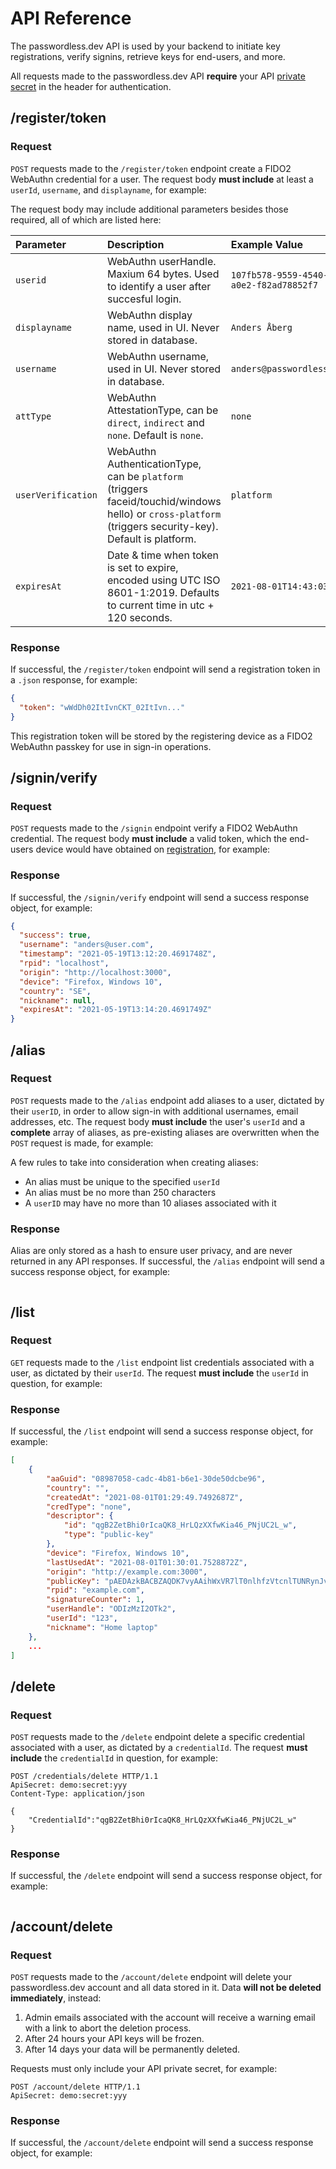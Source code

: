 # API Reference

The passwordless.dev API is used by your backend to initiate key registrations, verify signins, retrieve keys for end-users, and more.

All requests made to the passwordless.dev API **require** your API [private secret](concepts) in the header for authentication.

## /register/token

### Request

`POST` requests made to the `/register/token` endpoint create a FIDO2 WebAuthn credential for a user. The request body **must include** at least a `userId`, `username`, and `displayname`, for example:

<CodeSwitcher :languages="{http:'HTTP',js:'JavaScript'}">
<template v-slot:http>

```http
POST https://v3.passwordless.dev/register/token HTTP/1.1
ApiSecret: myapplication:secret:11f8dd7733744f2596f2a28544b5fbc4
Content-Type: application/json

{
  "userId": "107fb578-9559-4540-a0e2-f82ad78852f7",
  "displayname": "Anders Åberg",
  "username": "anders@passwordless.dev"
}
```
</template>
<template v-slot:js>

```js
const payload = {
  "userId": "107fb578-9559-4540-a0e2-f82ad78852f7",
  "displayname": "Anders Åberg",
  "username": "anders@passwordless.dev",
  "attType": "None",
  "authType": "platform",
  "userVerification": "preferred",
  "expiresAt": "2021-08-01T14:43:03Z"
};

var token = await fetch(apiurl + "/register", {
    method: "POST",
    body: JSON.stringify(payload),
    headers: { "ApiSecret": "myapplication:secret:11f8dd7733744f2596f2a28544b5fbc4", "Content-Type": "application/json"}
});
```

</template>
</CodeSwitcher>

The request body may include additional parameters besides those required, all of which are listed here:

|Parameter        |Description          |Example Value  |
|:-------------|:------------|:-----|
|`userid`|WebAuthn userHandle. Maxium 64 bytes. Used to identify a user after succesful login.|`107fb578-9559-4540-a0e2-f82ad78852f7`|
|`displayname`|WebAuthn display name, used in UI. Never stored in database.|`Anders Åberg`|
|`username`|WebAuthn username, used in UI. Never stored in database.|`anders@passwordless.dev`|
|`attType`|WebAuthn AttestationType, can be `direct`, `indirect` and `none`. Default is `none`.|`none`|
|`userVerification`|WebAuthn AuthenticationType, can be `platform` (triggers faceid/touchid/windows hello) or `cross-platform` (triggers security-key). Default is platform.|`platform`|
|`expiresAt`|Date & time when token is set to expire, encoded using UTC ISO 8601-1:2019. Defaults to current time in utc + 120 seconds.|`2021-08-01T14:43:03Z`|

### Response

If successful, the `/register/token` endpoint will send a registration token in a `.json` response, for example:

```json
{
  "token": "wWdDh02ItIvnCKT_02ItIvn..."
}
```

This registration token will be stored by the registering device as a FIDO2 WebAuthn passkey for use in sign-in operations.

## /signin/verify

### Request
`POST` requests made to the `/signin` endpoint verify a FIDO2 WebAuthn credential. The request body **must include** a valid token, which the end-users device would have obtained on [registration](#register), for example:

<CodeSwitcher :languages="{http:'HTTP',js:'JavaScript'}">
<template v-slot:http>

```http
POST https://v3.passwordless.dev/signin/verify HTTP/1.1
ApiSecret: myapplication:secret:11f8dd7733744f2596f2a28544b5fbc4
Content-Type: application/json

{
  "token": "wWdDh02ItIvnCKT_02ItIvn..."
}
```
</template>
<template v-slot:js>

```js
const payload = {
  "token": "wWdDh02ItIvnCKT_02ItIvn..."
};

var token = await fetch(apiurl + "/signin", {
    "method": "POST",
    "body": JSON.stringify(payload),
    "headers": { "ApiSecret": "myapplication:secret:11f8dd7733744f2596f2a28544b5fbc4", "Content-Type": "application/json"}
});
```

</template>
</CodeSwitcher>

### Response

If successful, the `/signin/verify` endpoint will send a success response object, for example:

```json
{
  "success": true,
  "username": "anders@user.com",
  "timestamp": "2021-05-19T13:12:20.4691748Z",
  "rpid": "localhost",
  "origin": "http://localhost:3000",
  "device": "Firefox, Windows 10",
  "country": "SE",
  "nickname": null,
  "expiresAt": "2021-05-19T13:14:20.4691749Z"
}

```

## /alias

### Request

`POST` requests made to the `/alias` endpoint add aliases to a user, dictated by their `userID`, in order to allow sign-in with additional usernames, email addresses, etc. The request body **must include** the user's `userId` and a **complete** array of aliases, as pre-existing aliases are overwritten when the `POST` request is made, for example:

<CodeSwitcher :languages="{http:'HTTP',js:'JavaScript'}">
<template v-slot:http>

```http
POST https://v3.passwordless.dev/alias HTTP/1.1
ApiSecret: myapplication:secret:11f8dd7733744f2596f2a28544b5fbc4
Content-Type: application/json

{ "UserId": "123", "aliases": ["anders@passwordless.dev", "andersbackup@passwordless.dev"]}
```
</template>
<template v-slot:js>

```js
const payload = {
    "userId": "123",
    "aliases": ["anders@passwordless.dev", "andersbackup@passwordless.dev"]
};

var token = await fetch(apiurl + "/alias", {
    "method": "POST",
    "body": JSON.stringify(payload),
    "headers": { "ApiSecret": "myapplication:secret:11f8dd7733744f2596f2a28544b5fbc4", "Content-Type": "application/json"}
});
```
</template>
</CodeSwitcher>

A few rules to take into consideration when creating aliases:
- An alias must be unique to the specified `userId`
- An alias must be no more than 250 characters
- A `userID` may have no more than 10 aliases associated with it

### Response

 Alias are only stored as a hash to ensure user privacy, and are never returned in any API responses. If successful, the `/alias` endpoint will send a success response object, for example:

 ```

 ```

## /list
### Request

`GET` requests made to the `/list` endpoint list credentials associated with a user, as dictated by their `userId`. The request **must include** the `userId` in question, for example:

<CodeSwitcher :languages="{http:'HTTP',js:'JavaScript'}">
<template v-slot:http>

```http
GET /credentials/list?userId=USERID HTTP/1.1
ApiSecret: myapplication:secret:11f8dd7733744f2596f2a28544b5fbc4
```
</template>
<template v-slot:js>

```js
const payload = {
    "userId": "123"
};

var credentials = await fetch(apiurl + "/credentials/list", {
    "method": "POST",
    "body": JSON.stringify(payload),
    "headers": { "ApiSecret": "myapplication:secret:11f8dd7733744f2596f2a28544b5fbc4", "Content-Type": "application/json"}
});
```
</template>
</CodeSwitcher>

### Response

If successful, the `/list` endpoint will send a success response object, for example:

```json
[
    {
        "aaGuid": "08987058-cadc-4b81-b6e1-30de50dcbe96",
        "country": "",
        "createdAt": "2021-08-01T01:29:49.7492687Z",
        "credType": "none",
        "descriptor": {
            "id": "qgB2ZetBhi0rIcaQK8_HrLQzXXfwKia46_PNjUC2L_w",
            "type": "public-key"
        },
        "device": "Firefox, Windows 10",
        "lastUsedAt": "2021-08-01T01:30:01.7528872Z",
        "origin": "http://example.com:3000",
        "publicKey": "pAEDAzkBACBZAQDK7vyAAihWxVR7lT0nlhfzVtcnlTUNRynJvUxbdu0C+R57G51MlSYhJhhv9UTx5qkyiz2nanvDX14cSqbAsCu7DjgXVVxLQT5C0QbrI8ZSdWv00Hkp5HGXpdmTTy5hHzTywaz4QwBJG92u5bwpVRkzH3C3JFI6uLt5QW5XdIG/bTqYozP8f+Gxh33ecyS9Vr4v56E3vl1+/E/dlTU8utCuoFBNjcQzocWX9XzPBMr5YfWuH2BBuiVo75US52GOIT6UQHth58Bq3ja2+E746dcCFJQoi1GN5xYru5jBQtGkBebgnmgz10QI5/a3I8MZSg7NFljccG+6nY++LY92OO6zIUMBAAE=",
        "rpid": "example.com",
        "signatureCounter": 1,
        "userHandle": "ODIzMzI2OTk2",
        "userId": "123",
        "nickname": "Home laptop"
    },
    ...
]
```

## /delete
### Request

`POST` requests made to the `/delete` endpoint delete a specific credential associated with a user, as dictated by a `credentialId`. The request **must include** the `credentialId` in question, for example:

```http
POST /credentials/delete HTTP/1.1
ApiSecret: demo:secret:yyy
Content-Type: application/json

{
    "CredentialId":"qgB2ZetBhi0rIcaQK8_HrLQzXXfwKia46_PNjUC2L_w"
}
```

### Response

If successful, the `/delete` endpoint will send a success response object, for example:

```JSON

```

## /account/delete
### Request

`POST` requests made to the `/account/delete` endpoint will delete your passwordless.dev account and all data stored in it. Data **will not be deleted immediately**, instead:

1. Admin emails associated with the account will receive a warning email with a link to abort the deletion process.
2. After 24 hours your API keys will be frozen.
3. After 14 days your data will be permanently deleted.

Requests must only include your API private secret, for example:

```http
POST /account/delete HTTP/1.1
ApiSecret: demo:secret:yyy
```

### Response

If successful, the `/account/delete` endpoint will send a success response object, for example:

```json

```

<!-- ### Register - Begin

Internal - This API is used by the Passwordless Client JS library

```http
POST https://v3.passwordless.dev/register/begin HTTP/1.1
ApiKey: demo:public:6b08891222194fd1992465f8668f
Content-Type: application/json

{"token":"P-lP40PXvYzanr5BpaR14A:_UeZDzlAjl-TDLd1MK-OMO4AethFV2flVejX06Z_CyUCaijmRGjOoBVrRX4kkRCY","RPID":"localhost","Origin":"http://localhost:3000"}
```

Response:

```json
{
  "data": {
    "rp": { "id": "localhost", "name": null },
    "user": { "name": "test_user", "id": "dGVzdF91c2Vy", "displayName": null },
    "challenge": "9jouMw-UgSis_lWlKcpn5Q",
    "pubKeyCredParams": [
      { "type": "public-key", "alg": -7 },
      { "type": "public-key", "alg": -257 },
      { "type": "public-key", "alg": -37 },
      { "type": "public-key", "alg": -35 },
      { "type": "public-key", "alg": -258 },
      { "type": "public-key", "alg": -38 },
      { "type": "public-key", "alg": -36 },
      { "type": "public-key", "alg": -259 },
      { "type": "public-key", "alg": -39 },
      { "type": "public-key", "alg": -8 }
    ],
    "timeout": 60000,
    "attestation": "none",
    "authenticatorSelection": {
      "requireResidentKey": false,
      "userVerification": "preferred"
    },
    "excludeCredentials": [],
    "extensions": {
      "exts": true,
      "uvi": true,
      "loc": true,
      "uvm": true,
      "biometricPerfBounds": { "FAR": 3.4028235e38, "FRR": 3.4028235e38 }
    },
    "status": "ok",
    "errorMessage": ""
  },
  "sessionId": "ZbiFQ1QLgVBVa5N2whoHyg:ByTuwQF1rnkYincVeA4P_7pg00NgUxw89gg-C1kPJob_E2-uI6akvd6qfZ4fS1f8pj5n274D7b0RNTj13Ln69YJNy50ZneTSSOY354Ps_gxBLQnS9XNscK3u-lnYDeZ56VFEMnnZBrEmc_TMtLgJHdh6nZpUsTT0HH69NXbl0em4KNCSJVrk92ouZxTJq8YGI5VbfwXu6zfzyBObjxcdhRKd4UBSEWCZT0OV880KWvBtxFaay7E05H4kif20Au_4mHEvzAJs5oo9jPCIHwyrn-a0g9FyR-EapOCu8jmvxd6AHKMV8eOyGtNceYTSxEuyvaG8BhAPPvdC5GidAIGaeVTsf4ol2y-IzrngLnBsEY8JO7ysSCDzHrqQ0p8pdvxhuUKPBpG5AxTm1FULaY9PNKVH2HNhXQ7KDY8OFgCvB1zcB8PqCgi8MPeFKn-jkwkEsvXYJM8Q4SKagBqSn_H6CfHkhd3VkJYGJBqL9wMYLfju5rAaXFOcR6-NjfaPliNdjv57-xg8ffMvTvpNf-mpKwe8kT9HxbGhbkU48A_h7ermMidDHST1XCmlM8AhT8UiDFaGoyy2-LVzXnllQT9uiAiFdehMc26Y5_7jJczZcfSkuw_DP8H_P-0riW6EhHH8VGY7Rb4JHyrXhXE2KFQPv7Gcgf3DsD_WhzIZRZOY-M5tNWSbIwk-uA99D9Bb8zCKkdGLaEwwI93QsLZ7Wl2nRKQnKijhb6vg21PmqXHgIcJfvFWFMBrndPLVU7z67Q2CzLgwUKaTnkvBU7LMCICs9_5BV1SCVTMZlYarvpwA6TriW9Hg2SDiucIGgCAjMqW8Pre_rVpbRqOvqosur3LyHcHjoLsytwMqB8s3PUGoehKmiFlBds3g01CGW5K0-Uck"
}
```

### Register - Complete

Internal - This API is used by the Passwordless Client JS library

```http
POST https://v3.passwordless.dev/register/complete HTTP/1.1
ApiKey: demo:public:6b08891222194fd1992465f8668f
Content-Type: application/json

{
   "response":{
      "id":"M_HGNhr1ELH45hlEpVEE-Uek2YQOC_9_fmAS1yWsfH8",
      "rawId":"M_HGNhr1ELH45hlEpVEE-Uek2YQOC_9_fmAS1yWsfH8",
      "type":"public-key",
      "extensions":{

      },
      "response":{
         "AttestationObject":"o2NmbXRkbm9uZWdhdHRTdG10oGhhdXRoRGF0YVkBZ0mWDeWIDoxodDQXD2R2YFuP5K65ooYyx5lc87qDHZdjRQAAAAAAAAAAAAAAAAAAAAAAAAAAACAz8cY2GvUQsfjmGUSlUQT5R6TZhA4L_39-YBLXJax8f6QBAwM5AQAgWQEAxg1pNtQU3wuOg5X9Rbz5ofVlBD0hD2qQojpxx2_fPi89bd21DHyTNA2TDLLtu4czINYf7cbBU07I8_WY-sbDtQwHV38MvzI5dwaoa18F1InzOm5j2q7eYe-irBDB8-92G5FME6_rj11dYyjbx6nK2Tt9M2EkBKXNxyMGrowkW2CLMDVxeOaH8IyqJYWILM1R6eNrOk2TBczTO83zNE6rQN7pkZHPF1zsC5YRnpA32obkZQU-i4-Lubp5kV_64yy5kIIugog3O8CVSn43NNxukYG5r6VqD4C0By0rPqEJBm0F3WepP0I4M1rg7cVKCUK-GMwYR11drhzwnuxWY2MuDSFDAQAB",
         "clientDataJson":"eyJ0eXBlIjoid2ViYXV0aG4uY3JlYXRlIiwiY2hhbGxlbmdlIjoiOWpvdU13LVVnU2lzX2xXbEtjcG41USIsIm9yaWdpbiI6Imh0dHA6Ly9sb2NhbGhvc3Q6MzAwMCIsImNyb3NzT3JpZ2luIjpmYWxzZX0"
      }
   },
   "sessionId":"ZbiFQ1QLgVBVa5N2whoHyg:ByTuwQF1rnkYincVeA4P_7pg00NgUxw89gg-C1kPJob_E2-uI6akvd6qfZ4fS1f8pj5n274D7b0RNTj13Ln69YJNy50ZneTSSOY354Ps_gxBLQnS9XNscK3u-lnYDeZ56VFEMnnZBrEmc_TMtLgJHdh6nZpUsTT0HH69NXbl0em4KNCSJVrk92ouZxTJq8YGI5VbfwXu6zfzyBObjxcdhRKd4UBSEWCZT0OV880KWvBtxFaay7E05H4kif20Au_4mHEvzAJs5oo9jPCIHwyrn-a0g9FyR-EapOCu8jmvxd6AHKMV8eOyGtNceYTSxEuyvaG8BhAPPvdC5GidAIGaeVTsf4ol2y-IzrngLnBsEY8JO7ysSCDzHrqQ0p8pdvxhuUKPBpG5AxTm1FULaY9PNKVH2HNhXQ7KDY8OFgCvB1zcB8PqCgi8MPeFKn-jkwkEsvXYJM8Q4SKagBqSn_H6CfHkhd3VkJYGJBqL9wMYLfju5rAaXFOcR6-NjfaPliNdjv57-xg8ffMvTvpNf-mpKwe8kT9HxbGhbkU48A_h7ermMidDHST1XCmlM8AhT8UiDFaGoyy2-LVzXnllQT9uiAiFdehMc26Y5_7jJczZcfSkuw_DP8H_P-0riW6EhHH8VGY7Rb4JHyrXhXE2KFQPv7Gcgf3DsD_WhzIZRZOY-M5tNWSbIwk-uA99D9Bb8zCKkdGLaEwwI93QsLZ7Wl2nRKQnKijhb6vg21PmqXHgIcJfvFWFMBrndPLVU7z67Q2CzLgwUKaTnkvBU7LMCICs9_5BV1SCVTMZlYarvpwA6TriW9Hg2SDiucIGgCAjMqW8Pre_rVpbRqOvqosur3LyHcHjoLsytwMqB8s3PUGoehKmiFlBds3g01CGW5K0-Uck",
   "RPID":"localhost",
   "Origin":"http://localhost:3000"
}
```

### Sign in - Begin

Internal - This API is used by the Passwordless Client JS library

```http
POST https://v3.passwordless.dev/signin/begin HTTP/1.1
ApiKey: demo:public:6b08891222194fd1992465f8668f
Content-Type: application/json

{"username":"test_user","RPID":"localhost","Origin":"http://localhost:3000"}
```

Response:

```json
{
  "data": {
    "challenge": "Xt8jaU-dj2nCCMznu6G8Hw",
    "timeout": 60000,
    "rpId": "localhost",
    "allowCredentials": [
      {
        "type": "public-key",
        "id": "M_HGNhr1ELH45hlEpVEE-Uek2YQOC_9_fmAS1yWsfH8"
      }
    ],
    "userVerification": "discouraged",
    "extensions": {
      "txAuthSimple": "FIDO",
      "txAuthGenericArg": {
        "contentType": "text/plain",
        "content": "RklETw=="
      },
      "uvi": true,
      "loc": true,
      "uvm": true
    },
    "status": "ok",
    "errorMessage": ""
  },
  "sessionId": "zqlqr8EsuR9QVcDWwTZhHA:_1QW8x_v5E7HnnnBe_2Rd4oBmrG-Ogc-jA6l4P3AZfqxiKq22Dj3fGm7Y_4SrR4eD00PTllNT9DPYsQCanSNpZNx_hfhDGltfxC7VBoSU73yWy55wDj2929St1Jtea3PJN0ZOczlY84Ws_q1ewRd0-zj4fXArpJ6jOiQu-i48yAbdyc18wXJxDxkVXv6w5cAMhHMKQs4c0oaJwR9-0Cr0knCQ9aZan-7gsnMzt05wGmfZ1L5VPcvHMSAxAeAYB8IGgctThluXxMsR0kZpVsPTrV2pOwGp-01VVDU60qOngRs5F4RkrMClUxj2ok3y3lStgMEngUMdRg"
}
```

### Sign in - Complete

Internal - This API is used by the Passwordless Client JS library

```http
POST https://v3.passwordless.dev/signin/complete HTTP/1.1
ApiKey: demo:public:6b08891222194fd1992465f8668f
Content-Type: application/json

{
   "response":{
      "id":"M_HGNhr1ELH45hlEpVEE-Uek2YQOC_9_fmAS1yWsfH8",
      "rawId":"M_HGNhr1ELH45hlEpVEE-Uek2YQOC_9_fmAS1yWsfH8",
      "type":"public-key",
      "extensions":{

      },
      "response":{
         "authenticatorData":"SZYN5YgOjGh0NBcPZHZgW4_krrmihjLHmVzzuoMdl2MFAAAAAQ",
         "clientDataJson":"eyJ0eXBlIjoid2ViYXV0aG4uZ2V0IiwiY2hhbGxlbmdlIjoiWHQ4amFVLWRqMm5FSU16bnU2RzhIdyIsIm9yaWdpbiI6Imh0dHA6Ly9sb2NhbGhvc3Q6MzAwMCIsImNyb3NzT3JpZ2luIjpmYWxzZX0",
         "signature":"FWqjYDCZvVYMWctEFmeekaCnRs7kiWJLRMrVcOM02UHO3vT1wkAqn6iusaGQGDXQkwJvGWMgkDeF8BMQHfyRmB_MK4mMxrgAHnBxUbiMsL7Ld01chQZia2_4G8wkU3a0OvaFPduXRE1ahzpmctAJF70jmpv6O3rvlif-CL1kVkeXRLeqA2nwYX2ogfbQMtzYNmcETM4QG5S8JZkczitESOX4R1UVScqC4051zMgfZAElaVVjrb8574bYggPp-vlA18-DUvumTaQKfiQquZVaYCieAw2Trwkt_bxaHCZ1rU8Po2KbiViy2F9TDBJIAV6iDPo951IJ3L5I21k_i2WcbA"
      }
   },
   "sessionId":"zqlqr8EsuR9QVcDWwTZhHA:_1QW8x_v5E7HnnnBe_2Rd4oBmrG-Ogc-jA6l4P3AZfqxiKq22Dj3fGm7Y_4SrR4eD00PTllNT9DPYsQCanSNpZNx_hfhDGltfxC7VBoSU73yWy55wDj2929St1Jtea3PJN0ZOczlY84Ws_q1ewRd0-zj4fXArpJ6jOiQu-i48yAbdyc18wXJxDxkVXv6w5ch0vv9GjPD_HXSf5mTsO2pQKstZuXzPSsvTF72cVPsCJ8ZAfOFpxf28e-qLDyuklfVt4G87uY847AQkNySRdCuaA3KABvzgLTzDwC7tmnfHc90bMYnNsTA2a3XBbil8gtaEneRCURYFH7N-b12qEBihd3-nHkRd6Dkz2H3i_o1VDMtkmpC55jv6Y87xKJk9eexKGbXLnbi4su8RNPeuCrF5AurNsSy5XBaHcrbUfcDhyxxBHEPXGV6uilm4OHCCxqYvvOuH4P2DLAMhHMKQs4c0oaJwR9-0Cr0knCQ9aZan-7gsnMzt05wGmfZ1L5VPcvHMSAxAeAYB8IGgctThluXxMsR0kZpVsPTrV2pOwGp-01VVDU60qOngRs5F4RkrMClUxj2ok3y3lStgMEngUMdRg",
   "RPID":"localhost",
   "Origin":"http://localhost:3000"
}
```

Response:

```json
{
  "data": "zDM3wmUMaXjKole4EUKYbw:kSmJNcfcGiAxsHmEb2VPwBPc9hsMlvGg5HJS4zIjmnKbMvRj4oEIy_Ld9vZHoGW7KoGZAL9zDVGuDAQYcO4eiCIvjcGb2Oq-40svSgWWOVClG9UfXw7UaSlwMkBlG5Op"
}
``` -->
